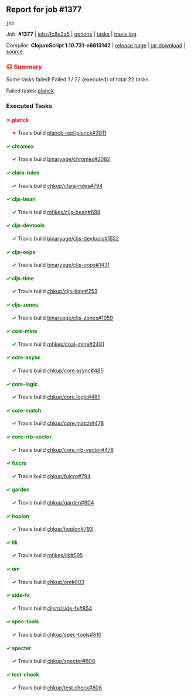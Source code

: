 ## Report for job #1377
```
job
```


Job: **#1377** | [jobs/fc8e2a5](https://github.com/cljs-oss/canary/commit/fc8e2a5e457b46154d809155895d8a73d9e5fcfd) | [options](options.edn) | [tasks](tasks.edn) | [travis log](https://travis-ci.org/cljs-oss/canary/builds/676143740).

Compiler: **ClojureScript 1.10.731-e6613142** | [release page](https://github.com/cljs-oss/canary/releases/tag/r1.10.731-e6613142) | [jar download](https://github.com/cljs-oss/canary/releases/download/r1.10.731-e6613142/clojurescript-1.10.731-e6613142.jar) | [source](https://github.com/clojure/clojurescript/commit/e66131422cbd67c4a594e194f09b49f2c3ae3d2e).

### <b style='color:red'>☹ Summary</b>

Some tasks failed! Failed 1 / 22 (executed) of total 22 tasks.

Failed tasks: [planck](#-planck).

### Executed Tasks

#### <b style='color:red'>&#x2717; planck</b>
&nbsp;&nbsp;&nbsp;&nbsp;<b style='color:red'>&#x2717;</b> Travis build [planck-repl/planck#3811](https://travis-ci.org/planck-repl/planck/builds/676144893)<br>

#### <b style='color:green'>&#x2713; chromex</b>
&nbsp;&nbsp;&nbsp;&nbsp;<b style='color:green'>&#x2713;</b> Travis build [binaryage/chromex#2082](https://travis-ci.org/binaryage/chromex/builds/676144762)<br>

#### <b style='color:green'>&#x2713; clara-rules</b>
&nbsp;&nbsp;&nbsp;&nbsp;<b style='color:green'>&#x2713;</b> Travis build [chkup/clara-rules#794](https://travis-ci.org/chkup/clara-rules/builds/676144768)<br>

#### <b style='color:green'>&#x2713; cljs-bean</b>
&nbsp;&nbsp;&nbsp;&nbsp;<b style='color:green'>&#x2713;</b> Travis build [mfikes/cljs-bean#698](https://travis-ci.org/mfikes/cljs-bean/builds/676144776)<br>

#### <b style='color:green'>&#x2713; cljs-devtools</b>
&nbsp;&nbsp;&nbsp;&nbsp;<b style='color:green'>&#x2713;</b> Travis build [binaryage/cljs-devtools#1552](https://travis-ci.org/binaryage/cljs-devtools/builds/676144784)<br>

#### <b style='color:green'>&#x2713; cljs-oops</b>
&nbsp;&nbsp;&nbsp;&nbsp;<b style='color:green'>&#x2713;</b> Travis build [binaryage/cljs-oops#1431](https://travis-ci.org/binaryage/cljs-oops/builds/676144786)<br>

#### <b style='color:green'>&#x2713; cljs-time</b>
&nbsp;&nbsp;&nbsp;&nbsp;<b style='color:green'>&#x2713;</b> Travis build [chkup/cljs-time#253](https://travis-ci.org/chkup/cljs-time/builds/676144788)<br>

#### <b style='color:green'>&#x2713; cljs-zones</b>
&nbsp;&nbsp;&nbsp;&nbsp;<b style='color:green'>&#x2713;</b> Travis build [binaryage/cljs-zones#1059](https://travis-ci.org/binaryage/cljs-zones/builds/676144799)<br>

#### <b style='color:green'>&#x2713; coal-mine</b>
&nbsp;&nbsp;&nbsp;&nbsp;<b style='color:green'>&#x2713;</b> Travis build [mfikes/coal-mine#2481](https://travis-ci.org/mfikes/coal-mine/builds/676144801)<br>

#### <b style='color:green'>&#x2713; core-async</b>
&nbsp;&nbsp;&nbsp;&nbsp;<b style='color:green'>&#x2713;</b> Travis build [chkup/core.async#485](https://travis-ci.org/chkup/core.async/builds/676144809)<br>

#### <b style='color:green'>&#x2713; core-logic</b>
&nbsp;&nbsp;&nbsp;&nbsp;<b style='color:green'>&#x2713;</b> Travis build [chkup/core.logic#481](https://travis-ci.org/chkup/core.logic/builds/676144811)<br>

#### <b style='color:green'>&#x2713; core-match</b>
&nbsp;&nbsp;&nbsp;&nbsp;<b style='color:green'>&#x2713;</b> Travis build [chkup/core.match#478](https://travis-ci.org/chkup/core.match/builds/676144815)<br>

#### <b style='color:green'>&#x2713; core-rrb-vector</b>
&nbsp;&nbsp;&nbsp;&nbsp;<b style='color:green'>&#x2713;</b> Travis build [chkup/core.rrb-vector#478](https://travis-ci.org/chkup/core.rrb-vector/builds/676144817)<br>

#### <b style='color:green'>&#x2713; fulcro</b>
&nbsp;&nbsp;&nbsp;&nbsp;<b style='color:green'>&#x2713;</b> Travis build [chkup/fulcro#794](https://travis-ci.org/chkup/fulcro/builds/676144819)<br>

#### <b style='color:green'>&#x2713; garden</b>
&nbsp;&nbsp;&nbsp;&nbsp;<b style='color:green'>&#x2713;</b> Travis build [chkup/garden#804](https://travis-ci.org/chkup/garden/builds/676144832)<br>

#### <b style='color:green'>&#x2713; hoplon</b>
&nbsp;&nbsp;&nbsp;&nbsp;<b style='color:green'>&#x2713;</b> Travis build [chkup/hoplon#793](https://travis-ci.org/chkup/hoplon/builds/676144849)<br>

#### <b style='color:green'>&#x2713; ilk</b>
&nbsp;&nbsp;&nbsp;&nbsp;<b style='color:green'>&#x2713;</b> Travis build [mfikes/ilk#595](https://travis-ci.org/mfikes/ilk/builds/676144853)<br>

#### <b style='color:green'>&#x2713; om</b>
&nbsp;&nbsp;&nbsp;&nbsp;<b style='color:green'>&#x2713;</b> Travis build [chkup/om#803](https://travis-ci.org/chkup/om/builds/676144872)<br>

#### <b style='color:green'>&#x2713; side-fx</b>
&nbsp;&nbsp;&nbsp;&nbsp;<b style='color:green'>&#x2713;</b> Travis build [cljsrn/side-fx#854](https://travis-ci.org/cljsrn/side-fx/builds/676144919)<br>

#### <b style='color:green'>&#x2713; spec-tools</b>
&nbsp;&nbsp;&nbsp;&nbsp;<b style='color:green'>&#x2713;</b> Travis build [chkup/spec-tools#810](https://travis-ci.org/chkup/spec-tools/builds/676144941)<br>

#### <b style='color:green'>&#x2713; specter</b>
&nbsp;&nbsp;&nbsp;&nbsp;<b style='color:green'>&#x2713;</b> Travis build [chkup/specter#808](https://travis-ci.org/chkup/specter/builds/676144989)<br>

#### <b style='color:green'>&#x2713; test-check</b>
&nbsp;&nbsp;&nbsp;&nbsp;<b style='color:green'>&#x2713;</b> Travis build [chkup/test.check#806](https://travis-ci.org/chkup/test.check/builds/676144954)<br>